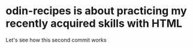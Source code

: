 # odin-recipes is about practicing my recently acquired skills with HTML
Let's see how this second commit works